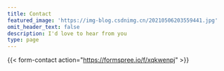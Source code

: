 ```yaml
---
title: Contact
featured_image: 'https://img-blog.csdnimg.cn/20210506203559441.jpg'
omit_header_text: false
description: I'd love to hear from you
type: page
---
```


{{< form-contact action="https://formspree.io/f/xqkwenpj" >}}

